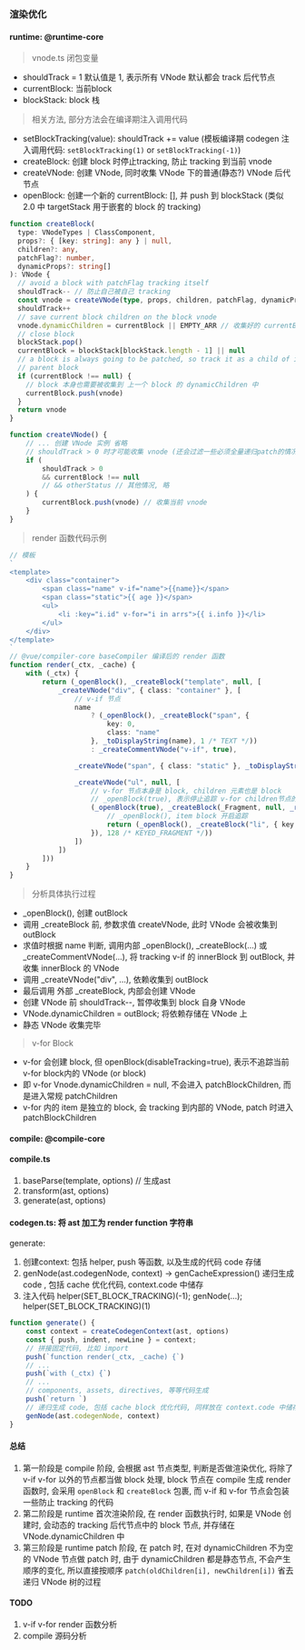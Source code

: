### 渲染优化

#### runtime: @runtime-core

> vnode.ts 闭包变量
- shouldTrack = 1 默认值是 1, 表示所有 VNode 默认都会 track 后代节点
- currentBlock: 当前block
- blockStack: block 栈

>相关方法, 部分方法会在编译期注入调用代码
- setBlockTracking(value): shouldTrack += value (模板编译期 codegen 注入调用代码: `setBlockTracking(1)` or `setBlockTracking(-1)`)
- createBlock: 创建 block 时停止tracking, 防止 tracking 到当前 vnode
- createVNode: 创建 VNode, 同时收集 VNode 下的普通(静态?) VNode 后代节点
- openBlock: 创建一个新的 currentBlock: [], 并 push 到 blockStack (类似 2.0 中 targetStack 用于嵌套的 block 的 tracking)


```TypeScript
function createBlock(
  type: VNodeTypes | ClassComponent,
  props?: { [key: string]: any } | null,
  children?: any,
  patchFlag?: number,
  dynamicProps?: string[]
): VNode {
  // avoid a block with patchFlag tracking itself
  shouldTrack-- // 防止自己被自己 tracking
  const vnode = createVNode(type, props, children, patchFlag, dynamicProps) // 仅创建当前 block 的 vnode, 不递归 children
  shouldTrack++
  // save current block children on the block vnode
  vnode.dynamicChildren = currentBlock || EMPTY_ARR // 收集好的 currentBlock 储存在 vnode.dynamicChildren: VNode[]
  // close block
  blockStack.pop()
  currentBlock = blockStack[blockStack.length - 1] || null
  // a block is always going to be patched, so track it as a child of its
  // parent block
  if (currentBlock !== null) {
    // block 本身也需要被收集到 上一个 block 的 dynamicChildren 中
    currentBlock.push(vnode)
  }
  return vnode
}

function createVNode() {
    // ... 创建 VNode 实例 省略
    // shouldTrack > 0 时才可能收集 vnode (还会过滤一些必须全量递归patch的情况)
    if (
        shouldTrack > 0
        && currentBlock !== null
        // && otherStatus // 其他情况, 略
    ) {
        currentBlock.push(vnode) // 收集当前 vnode
    }
}
```

> render 函数代码示例
```TypeScript
// 模板
`
<template>
    <div class="container">
        <span class="name" v-if="name">{{name}}</span>
        <span class="static">{{ age }}</span>
        <ul>
            <li :key="i.id" v-for="i in arrs">{{ i.info }}</li>
        </ul>
    </div>
</template>
`
// @vue/compiler-core baseCompiler 编译后的 render 函数
function render(_ctx, _cache) {
    with (_ctx) {
        return (_openBlock(), _createBlock("template", null, [
            _createVNode("div", { class: "container" }, [
                // v-if 节点
                name
                    ? (_openBlock(), _createBlock("span", {
                        key: 0,
                        class: "name"
                    }, _toDisplayString(name), 1 /* TEXT */))
                    : _createCommentVNode("v-if", true),

                _createVNode("span", { class: "static" }, _toDisplayString(age), 1 /* TEXT */),

                _createVNode("ul", null, [
                    // v-for 节点本身是 block, children 元素也是 block
                    // _openBlock(true), 表示停止追踪 v-for children节点的 VNode
                    (_openBlock(true), _createBlock(_Fragment, null, _renderList(arrs, (i) => {
                        // _openBlock(), item block 开启追踪
                        return (_openBlock(), _createBlock("li", { key: i.id }, _toDisplayString(i.info), 1 /* TEXT */))
                    }), 128 /* KEYED_FRAGMENT */))
                ])
            ])
        ]))
    }
}
```

> 分析具体执行过程
- _openBlock(), 创建 outBlock
- 调用 _createBlock 前, 参数求值 createVNode, 此时 VNode 会被收集到 outBlock
- 求值时根据 name 判断, 调用内部 _openBlock(), _createBlock(...) 或 _createCommentVNode(...), 将 tracking v-if 的 innerBlock 到 outBlock, 并收集 innerBlock 的 VNode
- 调用 _createVNode("div", ...), 依赖收集到 outBlock
- 最后调用 外部 _createBlock, 内部会创建 VNode
- 创建 VNode 前 shouldTrack--, 暂停收集到 block 自身 VNode
- VNode.dynamicChildren = outBlock; 将依赖存储在 VNode 上
- 静态 VNode 收集完毕


> v-for Block
- v-for 会创建 block, 但 openBlock(disableTracking=true), 表示不追踪当前 v-for block内的 VNode (or block)
- 即 v-for Vnode.dynamicChildren = null, 不会进入 patchBlockChildren, 而是进入常规 patchChildren
- v-for 内的 item 是独立的 block, 会 tracking 到内部的 VNode, patch 时进入 patchBlockChildren

#### compile: @compile-core

#### compile.ts
1. baseParse(template, options) // 生成ast
2. transform(ast, options)
3. generate(ast, options)

#### codegen.ts: 将 ast 加工为 render function 字符串
generate:
1. 创建context: 包括 helper, push 等函数, 以及生成的代码 code 存储
2. genNode(ast.codegenNode, context) -> genCacheExpression() 递归生成 code , 包括 cache 优化代码, context.code 中储存
3. 注入代码 helper(SET_BLOCK_TRACKING)(-1); genNode(...); helper(SET_BLOCK_TRACKING)(1)

```TypeScript
function generate() {
    const context = createCodegenContext(ast, options)
    const { push, indent, newLine } = context;
    // 拼接固定代码, 比如 import 
    push(`function render(_ctx, _cache) {`)
    // ...
    push(`with (_ctx) {`)
    // ...
    // components, assets, directives, 等等代码生成
    push(`return `)
    // 递归生成 code, 包括 cache block 优化代码, 同样放在 context.code 中储存
    genNode(ast.codegenNode, context)
}

```

#### 总结
1. 第一阶段是 compile 阶段, 会根据 ast 节点类型, 判断是否做渲染优化, 将除了 v-if v-for 以外的节点都当做 block 处理, block 节点在 compile 生成 render 函数时, 会采用 `openBlock` 和 `createBlock` 包裹, 而 v-if 和 v-for 节点会包装一些防止 tracking 的代码
2. 第二阶段是 runtime 首次渲染阶段, 在 render 函数执行时, 如果是 VNode 创建时, 会动态的 tracking 后代节点中的 block 节点, 并存储在 VNode.dynamicChildren 中
3. 第三阶段是 runtime patch 阶段, 在 patch 时, 在对 dynamicChildren 不为空的 VNode 节点做 patch 时, 由于 dynamicChildren 都是静态节点, 不会产生顺序的变化, 所以直接按顺序 `patch(oldChildren[i], newChildren[i])` 省去递归 VNode 树的过程

#### TODO
1. v-if v-for render 函数分析
2. compile 源码分析